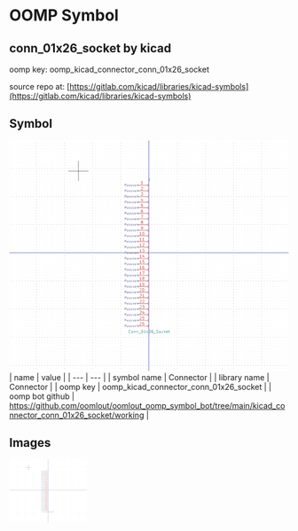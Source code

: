 # OOMP Symbol  
## conn_01x26_socket  by kicad  
  
oomp key: oomp_kicad_connector_conn_01x26_socket  
  
source repo at: [https://gitlab.com/kicad/libraries/kicad-symbols](https://gitlab.com/kicad/libraries/kicad-symbols)  
## Symbol  
  
[![working.png](working_600.png)](working.png)  
| name | value | 
| --- | --- | 
| symbol name | Connector | 
| library name | Connector | 
| oomp key | oomp_kicad_connector_conn_01x26_socket | 
| oomp bot github | https://github.com/oomlout/oomlout_oomp_symbol_bot/tree/main/kicad_connector_conn_01x26_socket/working | 
## Images  
  
[![working.png](working_140.png)](working.png)  
